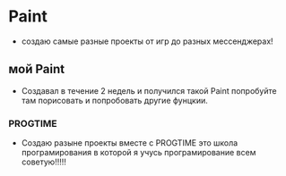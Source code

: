 # Paint
- создаю самые разные проекты от игр до разных мессенджерах!
## мой Paint
- Создавал в течение 2 недель и получился такой Paint попробуйте там порисовать и попробовать другие фунцкии.
### PROGTIME
 - Создаю разыне проекты вместе с PROGTIME это школа програмирования в которой я учусь програмирование всем советую!!!!!
